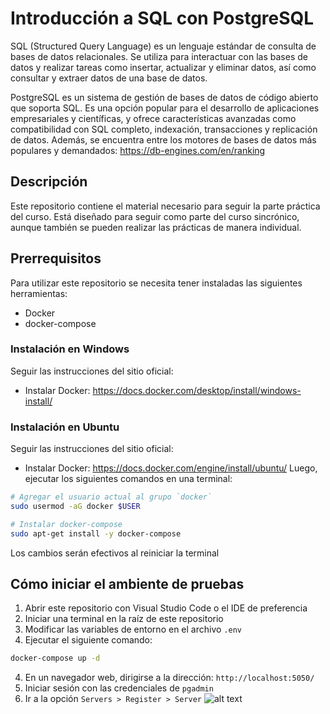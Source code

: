 # Introducción a SQL con PostgreSQL
SQL (Structured Query Language) es un lenguaje estándar de consulta de bases de datos relacionales. Se utiliza para interactuar con las bases de datos y realizar tareas como insertar, actualizar y eliminar datos, así como consultar y extraer datos de una base de datos.

PostgreSQL es un sistema de gestión de bases de datos de código abierto que soporta SQL. Es una opción popular para el desarrollo de aplicaciones empresariales y científicas, y ofrece características avanzadas como compatibilidad con SQL completo, indexación, transacciones y replicación de datos. Además, se encuentra entre los motores de bases de datos más populares y demandados: https://db-engines.com/en/ranking

## Descripción
Este repositorio contiene el material necesario para seguir la parte práctica del curso. Está diseñado para seguir como parte del curso sincrónico, aunque también se pueden realizar las prácticas de manera individual.

## Prerrequisitos
Para utilizar este repositorio se necesita tener instaladas las siguientes herramientas:
* Docker
* docker-compose

### Instalación en Windows
Seguir las instrucciones del sitio oficial:
* Instalar Docker: https://docs.docker.com/desktop/install/windows-install/

### Instalación en Ubuntu
Seguir las instrucciones del sitio oficial:
* Instalar Docker: https://docs.docker.com/engine/install/ubuntu/
Luego, ejecutar los siguientes comandos en una terminal:
```sh
# Agregar el usuario actual al grupo `docker`
sudo usermod -aG docker $USER

# Instalar docker-compose
sudo apt-get install -y docker-compose
```
Los cambios serán efectivos al reiniciar la terminal

## Cómo iniciar el ambiente de pruebas
1. Abrir este repositorio con Visual Studio Code o el IDE de preferencia
2. Iniciar una terminal en la raíz de este repositorio
3. Modificar las variables de entorno en el archivo `.env`
3. Ejecutar el siguiente comando:
```sh
docker-compose up -d
```
4. En un navegador web, dirigirse a la dirección: `http://localhost:5050/`
5. Iniciar sesión con las credenciales de `pgadmin`
6. Ir a la opción `Servers > Register > Server` ![alt text](https://github.com/giobt/curso_sql_intro/blob/main/create_server.png?raw=true)
